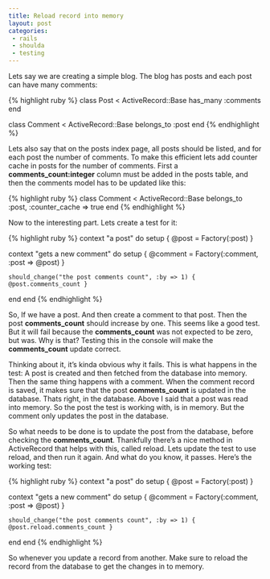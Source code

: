 ```yaml
---
title: Reload record into memory
layout: post
categories:
 - rails
 - shoulda
 - testing
---
```


Lets say we are creating a simple blog. The blog has posts and each
post can have many comments:

{% highlight ruby %}
class Post < ActiveRecord::Base
  has_many :comments
end
 
class Comment < ActiveRecord::Base
  belongs_to :post
end
{% endhighlight %}

Lets also say that on the posts index page, all posts should be
listed, and for each post the number of comments. To make this
efficient lets add counter cache in posts for the number of
comments. First a **comments_count:integer** column must be added in the
posts table, and then the comments model has to be updated like this:

{% highlight ruby %}
class Comment < ActiveRecord::Base
  belongs_to :post, :counter_cache => true
end
{% endhighlight %}

Now to the interesting part. Lets create a test for it:

{% highlight ruby %}
context "a post" do
  setup { @post = Factory(:post) }
 
  context "gets a new comment" do
    setup { @comment = Factory(:comment, :post => @post) }
 
    should_change("the post comments count", :by => 1) { @post.comments_count }
   end
end
{% endhighlight %}

So, If we have a post. And then create a comment to that post. Then
the post **comments_count** should increase by one. This seems like a
good test. But it will fail because the **comments_count** was not
expected to be zero, but was. Why is that? Testing this in the console
will make the **comments_count** update correct.

Thinking about it, it’s kinda obvious why it fails. This is what
happens in the test: A post is created and then fetched from the
database into memory. Then the same thing happens with a comment. When
the comment record is saved, it makes sure that the post
**comments_count** is updated in the database. Thats right, in the
database. Above I said that a post was read into memory. So the post
the test is working with, is in memory. But the comment only updates
the post in the database.

So what needs to be done is to update the post from the database,
before checking the **comments_count**. Thankfully there’s a nice method
in ActiveRecord that helps with this, called reload. Lets update the
test to use reload, and then run it again. And what do you know, it
passes. Here’s the working test:

{% highlight ruby %}
context "a post" do
  setup { @post = Factory(:post) }
 
  context "gets a new comment" do
    setup { @comment = Factory(:comment, :post => @post) }
 
    should_change("the post comments count", :by => 1) { @post.reload.comments_count }
  end
end
{% endhighlight %}

So whenever you update a record from another. Make sure to reload
the record from the database to get the changes in to memory.
